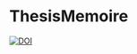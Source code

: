 # ThesisMemoire

[![DOI](https://zenodo.org/badge/18922/JusteRaimbault/ThesisMemoire.svg)](https://zenodo.org/badge/latestdoi/18922/JusteRaimbault/ThesisMemoire)
